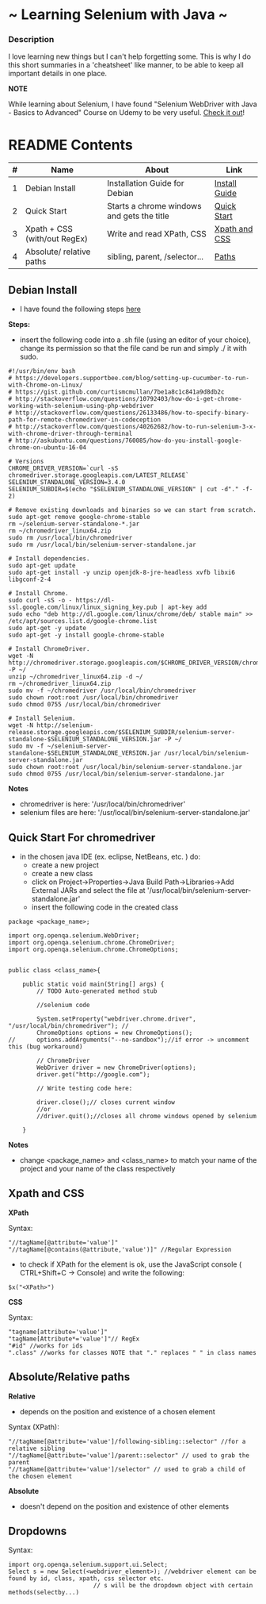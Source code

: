 # ~ Learning Selenium with Java ~

### Description
I love learning new things but I can't help forgetting some. This is why I do this short summaries in a 'cheatsheet' like manner, to be able to keep all important details in one place. 

**NOTE**

While learning about Selenium, I have found "Selenium WebDriver with Java - Basics to Advanced" Course on Udemy to be very useful. [Check it out](https://www.udemy.com/selenium-real-time-examplesinterview-questions/learn/v4/overview)!

# README Contents 

| #   | Name                              | About 			               | Link                                    |
| --- | --------------------------------- | ------------------------------------------ | -------------------------------------------- |
| 1   | Debian Install 	                  | Installation Guide for Debian     	       | [Install Guide](#debian-install) 	       |
| 2   | Quick Start 	                  | Starts a chrome windows and gets the title | [Quick Start](#quick-start-for-chromedriver) 	       |
| 3   | Xpath + CSS (with/out RegEx) 	  | Write and read XPath, CSS	       	       | [Xpath and CSS](#xpath-and-css) 	       |
| 4   | Absolute/ relative paths 	  | sibling, parent, /selector...	       | [Paths](#absolute-relative-paths) 	       |


## Debian Install
- I have found the following steps [here](https://gist.github.com/ziadoz/3e8ab7e944d02fe872c3454d17af31a5)

**Steps:**
- insert the following code into a .sh file (using an editor of your choice), change its permission so that the file cand be run and simply ./ it with sudo.

```
#!/usr/bin/env bash
# https://developers.supportbee.com/blog/setting-up-cucumber-to-run-with-Chrome-on-Linux/
# https://gist.github.com/curtismcmullan/7be1a8c1c841a9d8db2c
# http://stackoverflow.com/questions/10792403/how-do-i-get-chrome-working-with-selenium-using-php-webdriver
# http://stackoverflow.com/questions/26133486/how-to-specify-binary-path-for-remote-chromedriver-in-codeception
# http://stackoverflow.com/questions/40262682/how-to-run-selenium-3-x-with-chrome-driver-through-terminal
# http://askubuntu.com/questions/760085/how-do-you-install-google-chrome-on-ubuntu-16-04

# Versions
CHROME_DRIVER_VERSION=`curl -sS chromedriver.storage.googleapis.com/LATEST_RELEASE`
SELENIUM_STANDALONE_VERSION=3.4.0
SELENIUM_SUBDIR=$(echo "$SELENIUM_STANDALONE_VERSION" | cut -d"." -f-2)

# Remove existing downloads and binaries so we can start from scratch.
sudo apt-get remove google-chrome-stable
rm ~/selenium-server-standalone-*.jar
rm ~/chromedriver_linux64.zip
sudo rm /usr/local/bin/chromedriver
sudo rm /usr/local/bin/selenium-server-standalone.jar

# Install dependencies.
sudo apt-get update
sudo apt-get install -y unzip openjdk-8-jre-headless xvfb libxi6 libgconf-2-4

# Install Chrome.
sudo curl -sS -o - https://dl-ssl.google.com/linux/linux_signing_key.pub | apt-key add
sudo echo "deb http://dl.google.com/linux/chrome/deb/ stable main" >> /etc/apt/sources.list.d/google-chrome.list
sudo apt-get -y update
sudo apt-get -y install google-chrome-stable

# Install ChromeDriver.
wget -N http://chromedriver.storage.googleapis.com/$CHROME_DRIVER_VERSION/chromedriver_linux64.zip -P ~/
unzip ~/chromedriver_linux64.zip -d ~/
rm ~/chromedriver_linux64.zip
sudo mv -f ~/chromedriver /usr/local/bin/chromedriver
sudo chown root:root /usr/local/bin/chromedriver
sudo chmod 0755 /usr/local/bin/chromedriver

# Install Selenium.
wget -N http://selenium-release.storage.googleapis.com/$SELENIUM_SUBDIR/selenium-server-standalone-$SELENIUM_STANDALONE_VERSION.jar -P ~/
sudo mv -f ~/selenium-server-standalone-$SELENIUM_STANDALONE_VERSION.jar /usr/local/bin/selenium-server-standalone.jar
sudo chown root:root /usr/local/bin/selenium-server-standalone.jar
sudo chmod 0755 /usr/local/bin/selenium-server-standalone.jar
```

**Notes**
- chromedriver is here: '/usr/local/bin/chromedriver'
- selenium files are here: '/usr/local/bin/selenium-server-standalone.jar'

## Quick Start For chromedriver
- in the chosen java IDE (ex. eclipse, NetBeans, etc. ) do:
	- create a new project
	- create a new class
	- click on Project->Properties->Java Build Path->Libraries->Add External JARs and select the file at '/usr/local/bin/selenium-server-standalone.jar'
	- insert the following code in the created class 

```
package <package_name>;

import org.openqa.selenium.WebDriver;
import org.openqa.selenium.chrome.ChromeDriver;
import org.openqa.selenium.chrome.ChromeOptions;


public class <class_name>{

	public static void main(String[] args) {
		// TODO Auto-generated method stub

		//selenium code		

		System.setProperty("webdriver.chrome.driver", "/usr/local/bin/chromedriver"); //
		ChromeOptions options = new ChromeOptions();
//		options.addArguments("--no-sandbox");//if error -> uncomment this (bug workaround)
		
		// ChromeDriver
		WebDriver driver = new ChromeDriver(options);
		driver.get("http://google.com");

		// Write testing code here:

		driver.close();// closes current window
		//or
		//driver.quit();//closes all chrome windows opened by selenium

	}
```
**Notes**
- change <package_name> and <class_name> to match your name of the project and your name of the class respectively

## Xpath and CSS

**XPath**

Syntax:
```
"//tagName[@attribute='value']"
"//tagName[@contains(@attribute,'value')]" //Regular Expression 
```
- to check if XPath for the element is ok, use the JavaScript console ( CTRL+Shift+C -> Console) and write the following:
```
$x("<XPath>")
```

**CSS**

Syntax:
```
"tagname[attribute='value']"
"tagName[Attribute*='value']"// RegEx
"#id" //works for ids
".class" //works for classes NOTE that "." replaces " " in class names
```

## Absolute/Relative paths

**Relative**
- depends on the position and existence of a chosen element

Syntax (XPath):
```
"//tagName[@attribute='value']/following-sibling::selector" //for a relative sibling
"//tagName[@attribute='value']/parent::selector" // used to grab the parent
"//tagName[@attribute='value']/selector" // used to grab a child of the chosen element
```

**Absolute**
- doesn't depend on the position and existence of other elements


## Dropdowns
Syntax:
```
import org.openqa.selenium.support.ui.Select;
Select s = new Select(<webdriver_element>); //webdriver element can be found by id, class, xpath, css selector etc.
					    // s will be the dropdown object with certain methods(selectby...) 
```

